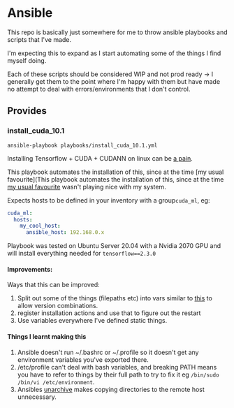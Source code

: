 # Ansible
This repo is basically just somewhere for me to throw ansible playbooks and scripts that I've made.

I'm expecting this to expand as I start automating some of the things I find myself doing.

Each of these scripts should be considered WIP and not prod ready -> I generally get them to the point where I'm happy 
with them but have made no attempt to deal with errors/environments that I don't control.

## Provides
### install_cuda_10.1
``` 
ansible-playbook playbooks/install_cuda_10.1.yml
```
Installing Tensorflow + CUDA + CUDANN on linux can be [a pain](https://www.youtube.com/watch?v=_36yNWw_07g).

This playbook automates the installation of this, since at the time [my usual favourite](This playbook automates the 
installation of this, since at the time [my usual favourite](https://support.system76.com/articles/cuda/) wasn't playing nice with my system.

Expects hosts to be defined in your inventory with a group```cuda_ml```, eg:
```yml
cuda_ml:
  hosts:
    my_cool_host:
      ansible_host: 192.168.0.x
```
Playbook was tested on Ubuntu Server 20.04 with a Nvidia 2070 GPU and will install everything needed for 
```tensorflow==2.3.0```

#### Improvements:
Ways that this can be improved:
1. Split out some of the things (filepaths etc) into vars similar to 
[this](https://github.com/djx339/ansible-role-cudnn/blob/master/vars/main.yml) to allow version combinations.
2. register installation actions and use that to figure out the restart
3. Use variables everywhere I've defined static things.

#### Things I learnt making this
1. Ansible doesn't run ~/.bashrc or ~/.profile so it doesn't get any environment variables you've exported there.
2. /etc/profile can't deal with bash variables, and breaking PATH means you have to refer to things by their full path
 to try to fix it eg ```/bin/sudo /bin/vi /etc/environment```.
3. Ansibles [unarchive](https://docs.ansible.com/ansible/latest/collections/ansible/builtin/unarchive_module.html) 
makes copying directories to the remote host unnecessary.


